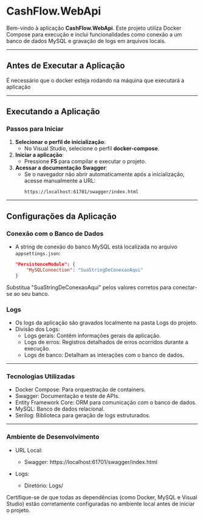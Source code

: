 # **CashFlow.WebApi**

Bem-vindo à aplicação **CashFlow.WebApi**. Este projeto utiliza Docker Compose para execução e inclui funcionalidades como conexão a um banco de dados MySQL e gravação de logs em arquivos locais.

---

## **Antes de Executar a Aplicação**

É necessário que o docker esteja rodando na máquina que executará a aplicação

---

## **Executando a Aplicação**

### **Passos para Iniciar**
1. **Selecionar o perfil de inicialização**:
   - No Visual Studio, selecione o perfil **docker-compose**.
2. **Iniciar a aplicação**:
   - Pressione **F5** para compilar e executar o projeto.
3. **Acessar a documentação Swagger**:
   - Se o navegador não abrir automaticamente após a inicialização, acesse manualmente a URL:
     ```
     https://localhost:61701/swagger/index.html
     ```

---

## **Configurações da Aplicação**

### **Conexão com o Banco de Dados**
- A string de conexão do banco MySQL está localizada no arquivo `appsettings.json`:
  ```json
  "PersistenceModule": {
      "MySQLConnection": "SuaStringDeConexaoAqui"
  }

Substitua "SuaStringDeConexaoAqui" pelos valores corretos para conectar-se ao seu banco.

### **Logs**
- Os logs da aplicação são gravados localmente na pasta Logs do projeto.
- Divisão dos Logs:
    - Logs gerais: Contêm informações gerais da aplicação.
    - Logs de erros: Registros detalhados de erros ocorridos durante a execução.
    - Logs de banco: Detalham as interações com o banco de dados.

---

### **Tecnologias Utilizadas**
- Docker Compose: Para orquestração de containers.
- Swagger: Documentação e teste de APIs.
- Entity Framework Core: ORM para comunicação com o banco de dados.
- MySQL: Banco de dados relacional.
- Serilog: Biblioteca para geração de logs estruturados.

---

### **Ambiente de Desenvolvimento**
- URL Local:
    - Swagger: https://localhost:61701/swagger/index.html

- Logs:
    - Diretório: Logs/

Certifique-se de que todas as dependências (como Docker, MySQL e Visual Studio) estão corretamente configuradas no ambiente local antes de iniciar o projeto.
